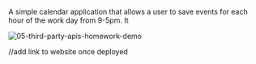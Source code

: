 A simple calendar application that allows a user to save events for each hour of the work day from 9-5pm. It 

![05-third-party-apis-homework-demo](https://user-images.githubusercontent.com/87397971/133230199-18d42636-8675-4245-b576-9442f184f683.gif)

//add link to website once deployed
